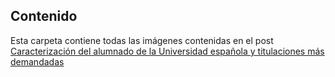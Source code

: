 ## Contenido

Esta carpeta contiene todas las imágenes contenidas en el post [Caracterización del alumnado de la Universidad española y titulaciones más demandadas](https://github.com/Admindatosgobes/Laboratorio-de-Datos/tree/main/Visualizaciones/Caracterizaci%C3%B3n%20del%20alumnado%20de%20la%20Universidad%20espa%C3%B1ola%20y%20titulaciones%20m%C3%A1s%20demandadas)

